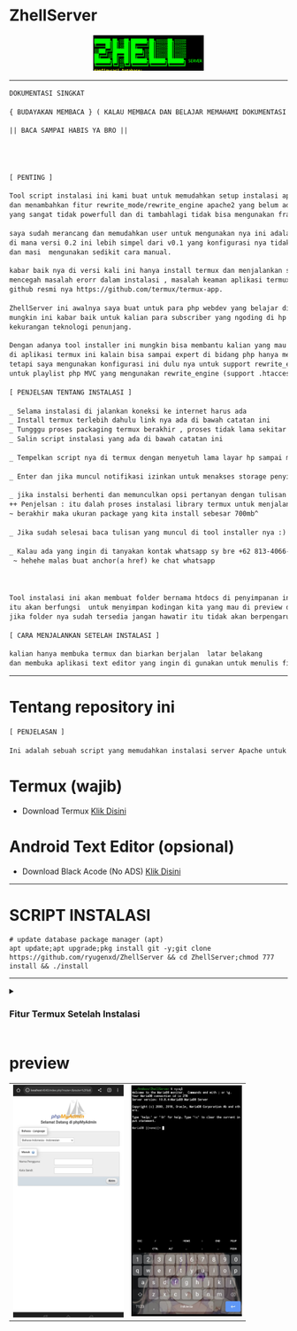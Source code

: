 # ZhellServer


<div align="center">
 <img src="./Screenshot 2023-04-18 20.36.07.png" width="200px">
</div>

___


```txt
DOKUMENTASI SINGKAT

{ BUDAYAKAN MEMBACA } ( KALAU MEMBACA DAN BELAJAR MEMAHAMI DOKUMENTASI SINGKAT INI 100% INSTALSI BERHASIL )

|| BACA SAMPAI HABIS YA BRO ||

 


[ PENTING ] 

Tool script instalasi ini kami buat untuk memudahkan setup instalasi apache2 
dan menambahkan fitur rewrite_mode/rewrite_engine apache2 yang belum ada  didapatkan di aplikasi webserver yang ada di android
yang sangat tidak powerfull dan di tambahlagi tidak bisa mengunakan framework php modern seprti laravel 8,9,10^ dan codeigniter 4.

saya sudah merancang dan memudahkan user untuk mengunakan nya ini adalah v0.2 
di mana versi 0.2 ini lebih simpel dari v0.1 yang konfigurasi nya tidak sepenuh nya otomatis 
dan masi  mengunakan sedikit cara manual. 

kabar baik nya di versi kali ini hanya install termux dan menjalankan script. link termux nya harus dari repo ini untuk 
mencegah masalah erorr dalam instalasi , masalah keaman aplikasi termux nya jangan hawatir soal nya proses development nya bisa kita pantau dari 
github resmi nya https://github.com/termux/termux-app.

ZhellServer ini awalnya saya buat untuk para php webdev yang belajar di channel youtube WPU (WEB PROGRAMMING UNPAS),
mungkin ini kabar baik untuk kalian para subscriber yang ngoding di hp tapi hanya berhenti di PHP dasar karena 
kekurangan teknologi penunjang.

Dengan adanya tool installer ini mungkin bisa membantu kalian yang mau lanjut ke php (OOP,PDO),phpmvc,dan framework php modern .
di aplikasi termux ini kalain bisa sampai expert di bidang php hanya mengunakan hp sampai ke framework laravel
tetapi saya mengunakan konfigurasi ini dulu nya untuk support rewrite_engine php di android 
untuk playlist php MVC yang mengunakan rewrite_engine (support .htaccess).

[ PENJELSAN TENTANG INSTALASI ]

_ Selama instalasi di jalankan koneksi ke internet harus ada
_ Install termux terlebih dahulu link nya ada di bawah catatan ini
_ Tungggu proses packaging termux berakhir , proses tidak lama sekitar setengah menit (usahakan terhubung ke internet hanya untuk instalasi aplikasi dan tool)
_ Salin script instalasi yang ada di bawah catatan ini

_ Tempelkan script nya di termux dengan menyetuh lama layar hp sampai muncul tulisan paste lalau tekan tulisan paste nya 

_ Enter dan jika muncul notifikasi izinkan untuk menakses storage penyimpanan untuk membuat folder htdocs 

_ jika instalsi berhenti dan memunculkan opsi pertanyan dengan tulisan bahasa inggris saya menganjurkan untuk menekan hruf y dan tekan enter
++ Penjelsan : itu dalah proses instalasi library termux untuk menjalankan program nya untuk menghindari error tekan y setelah instalasi 
~ berakhir maka ukuran package yang kita install sebesar 700mb^

_ Jika sudah selesai baca tulisan yang muncul di tool installer nya :)

_ Kalau ada yang ingin di tanyakan kontak whatsapp sy bre +62 813-4066-2711 
 ~ hehehe malas buat anchor(a href) ke chat whatsapp



Tool instalasi ini akan membuat folder bernama htdocs di penyimpanan internal android
itu akan berfungsi  untuk menyimpan kodingan kita yang mau di preview di server local
jika folder nya sudah tersedia jangan hawatir itu tidak akan berpengaruh  ke kodingan nya di dalam folder htdocs mu.

[ CARA MENJALANKAN SETELAH INSTALASI ]

kalian hanya membuka termux dan biarkan berjalan  latar belakang
dan membuka aplikasi text editor yang ingin di gunakan untuk menulis file di folder htdocs yang ada di memory internal hp kalian.

```
____

# Tentang repository ini

 ```txt
[ PENJELASAN ] 
 
Ini adalah sebuah script yang memudahkan instalasi server Apache untuk bahasa pemrograman PHP di android , support android 7^ (android 7 keatas)
```


# Termux (wajib)
- Download Termux <a href="https://github.com/termux/termux-app/releases/download/v0.118.0/termux-app_v0.118.0+github-debug_universal.apk">Klik Disini</a>


# Android Text Editor (opsional)
- Download Black Acode (No ADS) <a href="https://github.com/ryugenxd/ryugenxd/raw/main/programma/com.foxdebug.acode_235.apk">Klik Disini</a>
<hr/>

# SCRIPT INSTALASI

```shell
# update database package manager (apt)
apt update;apt upgrade;pkg install git -y;git clone https://github.com/ryugenxd/ZhellServer && cd ZhellServer;chmod 777 install && ./install
```

<hr>


<details>
 <summary><h3>Fitur Termux Setelah Instalasi<h3></summary>
 
- SQL DATABASE (mariadb) ✅
- .htaccess support ✅
- webserver apache2 ✅
- using in offline mode ✅
- support mvc and all framework PHP ✅
- support Composer ✅
- PHP CLI ✅
- Support original phpMyAdmin 


</details>



# preview

<table border="0">
  <td>
   <img  width="200" src="preview/IMG_20220921_133414.jpg">
  </td>
  <td>
    <img  width="200" src="preview/IMG_20220921_133911.jpg">
  </td>
</table>
